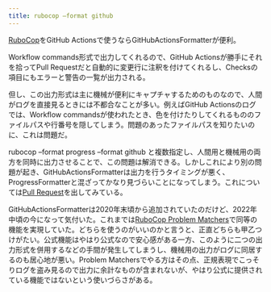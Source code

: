 ```yaml
---
title: rubocop –format github
---
```

[RuboCop](https://github.com/rubocop/rubocop)をGitHub Actionsで使うならGitHubActionsFormatterが便利。

Workflow commands形式で出力してくれるので、GitHub Actionsが勝手にそれを拾ってPull Requestだと自動的に変更行に注釈を付けてくれるし、Checksの項目にもエラーと警告の一覧が出力される。

但し、この出力形式は主に機械が便利にキャプチャするためのものなので、人間がログを直接見るときには不都合なことが多い。例えばGitHub Actionsのログでは、Workflow commandsが使われたとき、色を付けたりしてくれるもののファイルパスや行番号を隠してしまう。問題のあったファイルパスを知りたいのに、これは問題だ。

rubocop –format progress –format github と複数指定し、人間用と機械用の両方を同時に出力させることで、この問題は解消できる。しかしこれにより別の問題が起き、GitHubActionsFormatterは出力を行うタイミングが悪く、ProgressFormatterと混ざってかなり見づらいことになってしまう。これについては[Pull Request](https://github.com/rubocop/rubocop/pull/10730)を出してみている。

GitHubActionsFormatterは2020年末頃から追加されていたのだけど、2022年中頃の今になって気付いた。これまでは[RuboCop Problem Matchers](https://r7kamura.com/articles/2020-11-10-rubocop-problem-matchers)で同等の機能を実現していた。どちらを使うのがいいのかと言うと、正直どちらも甲乙つけがたい。公式機能はやはり公式なので安心感がある一方、このように二つの出力形式を併用するなどの手間が発生してしまうし、機械用の出力がログに同居するのも居心地が悪い。Problem Matchersでやる方はその点、正規表現でこっそりログを盗み見るので出力に余計なものが含まれないが、やはり公式に提供されている機能ではないという使いづらさがある。
